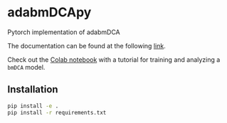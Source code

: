 # adabmDCApy
Pytorch implementation of adabmDCA

The documentation can be found at the following [link](https://spqb.github.io/adabmDCApy/).

Check out the [Colab notebook](https://colab.research.google.com/drive/1l5e1W8pk4cB92JAlBElLzpkEk6Hdjk7B?usp=sharing) with a tutorial for training and analyzing a `bmDCA` model.

## Installation
```bash
pip install -e .
pip install -r requirements.txt
```
